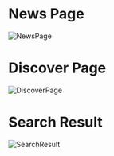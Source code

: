 # News Page
![NewsPage](https://user-images.githubusercontent.com/52628550/153737767-22225ac5-7dce-45de-8425-13e408d3cd57.jpeg)

# Discover Page
![DiscoverPage](https://user-images.githubusercontent.com/52628550/153737830-3620e4a3-de58-48a2-aa95-1ae0bc911850.jpeg)

# Search Result
![SearchResult](https://user-images.githubusercontent.com/52628550/153737843-82ac1eb1-c7dd-4929-b944-a0ecd338dba6.jpeg)
